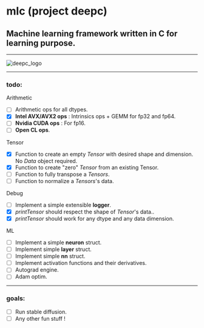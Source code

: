 # **mlc** (project deepc)
## Machine learning framework written in C for learning purpose.
---

![deepc_logo](https://github.com/DavidNJoiner/mlc/assets/69796012/d1d7daee-5789-4464-bcff-1b845a91ac27)

---
### todo:

Arithmetic

- [ ] Arithmetic ops for all dtypes.
- [x] **Intel AVX/AVX2 ops** : Intrinsics ops + GEMM for fp32 and fp64.
- [ ] **Nvidia CUDA ops** : For fp16.
- [ ] **Open CL ops**.

Tensor

- [x] Function to create an empty *Tensor* with desired shape and dimension. No *Data* object required.
- [x] Function to create "zero" *Tensor* from an existing Tensor.
- [ ] Function to fully transpose a *Tensors*.
- [ ] Function to normalize a *Tensors*'s data.

Debug

- [ ] Implement a simple extensible **logger**.
- [x] *printTensor* should respect the shape of *Tensor*'s data..
- [x] *printTensor* should work for any dtype and any data dimension.

ML

- [ ] Implement a simple **neuron** struct.
- [ ] Implement simple **layer** struct.
- [ ] Implement simple **nn** struct.
- [ ] Implement activation functions and their derivatives.
- [ ] Autograd engine.
- [ ] Adam optim.

---
### goals:

- [ ] Run stable diffusion.
- [ ] Any other fun stuff !
